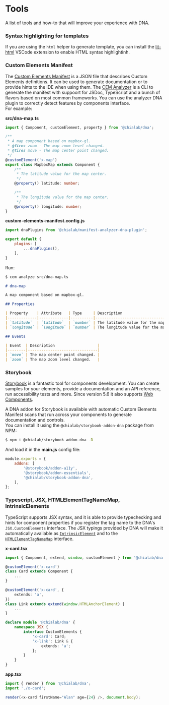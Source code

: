 # Tools

A list of tools and how-to that will improve your experience with DNA.

### Syntax highlighting for templates

If you are using the `html` helper to generate template, you can install the [lit-html](https://github.com/mjbvz/vscode-lit-html) VSCode extension to enable HTML syntax highlightinh.

### Custom Elements Manifest

The [Custom Elements Manifest](https://github.com/webcomponents/custom-elements-manifest) is a JSON file that describes Custom Elements definitions. It can be used to generate documentation or to provide hints to the IDE when using them. The [CEM Analyzer](https://www.npmjs.com/package/@custom-elements-manifest/analyzer) is a CLI to generate the manifest with suppoort for JSDoc, TypeScript and a bunch of flavors based on most common frameworks. You can use the analyzer DNA plugin to correctly detect features by components interface.  
For example:

**src/dna-map.ts**
```ts
import { Component, customElement, property } from '@chialab/dna';

/**
 * A map component based on mapbox-gl.
 * @fires zoom - The map zoom level changed.
 * @fires move - The map center point changed.
 */
@customElement('x-map')
export class MapboxMap extends Component {
    /**
     * The latitude value for the map center.
     */
    @property() latitude: number;

    /**
     * The longitude value for the map center.
     */
    @property() longitude: number;
}
```

**custom-elements-manifest.config.js**
```js
import dnaPlugins from '@chialab/manifest-analyzer-dna-plugin';

export default {
    plugins: [
        ...dnaPlugins(),
    ],
}
```

Run:

```sh
$ cem analyze src/dna-map.ts
```

```md
# dna-map

A map component based on mapbox-gl.

## Properties

| Property    | Attribute   | Type     | Description                             |
|-------------|-------------|----------|-----------------------------------------|
| `latitude`  | `latitude`  | `number` | The latitude value for the map center.  |
| `longitude` | `longitude` | `number` | The longitude value for the map center. |

## Events

| Event  | Description                   |
|--------|-------------------------------|
| `move` | The map center point changed. |
| `zoom` | The map zoom level changed.   |
```

### Storybook

[Storybook](https://storybook.js.org/) is a fantastic tool for components development. You can create samples for your elements, provide a documentation and an API reference, run accessibility tests and more. Since version 5.6 it also supports [Web Components](https://storybook.js.org/docs/web-components/get-started/introduction).

A DNA addon for Storybook is available with automatic Custom Elements Manifest scans that run across your components to generate documentation and controls.  
You can install it using the `@chialab/storybook-addon-dna` package from NPM:

```sh
$ npm i @chialab/storybook-addon-dna -D
```

And load it in the **main.js** config file:

```js
module.exports = {
    addons: [
        '@storybook/addon-a11y',
        '@storybook/addon-essentials',
        '@chialab/storybook-addon-dna',
    ],
};
```

### Typescript, JSX, HTMLElementTagNameMap, IntrinsicElements

TypeScript supports JSX syntax, and it is able to provide typechecking and hints for component properties if you register the tag name to the DNA's `JSX.CustomElements` interface. The JSX typings provided by DNA will make it automatically available as [`IntrinsicElement`](https://www.typescriptlang.org/docs/handbook/jsx.html#intrinsic-elements) and to the [`HTMLElementTagNameMap`](https://www.typescriptlang.org/docs/handbook/dom-manipulation.html#documentcreateelement) interface.

**x-card.tsx**

```ts
import { Component, extend, window, customElement } from '@chialab/dna';

@customElement('x-card')
class Card extends Component {
    ...
}

@customElement('x-card', {
    extends: 'a',
})
class Link extends extend(window.HTMLAnchorElement) {
    ...
}

declare module '@chialab/dna' {
    namespace JSX {
        interface CustomElements {
            'x-card': Card;
            'x-link': Link & {
                extends: 'a';
            };
        }
    }
}
```

**app.tsx**
```ts
import { render } from '@chialab/dna';
import './x-card';

render(<x-card firstName="Alan" age={24} />, document.body);
```
